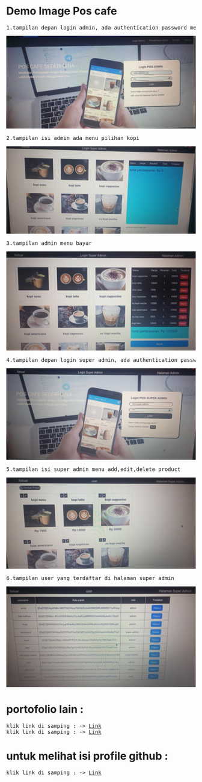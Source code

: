 # Demo Image Pos cafe

<pre>
1.tampilan depan login admin, ada authentication password menjadi JWT
</pre>
![alt text](https://github.com/gilangwokeh/gilang_PosCafe_finalProject/blob/master/pos-web/public/for-cofe(1).jpeg?raw=true)

<pre>
2.tampilan isi admin ada menu pilihan kopi
</pre>

![alt text](https://github.com/gilangwokeh/gilang_PosCafe_finalProject/blob/master/pos-web/public/for-cofe(2).jpeg?raw=true)

<pre>
3.tampilan admin menu bayar
</pre>
![alt text](https://github.com/gilangwokeh/gilang_PosCafe_finalProject/blob/master/pos-web/public/for-cofe(6).jpeg?raw=true)
<pre>
4.tampilan depan login super admin, ada authentication password menjadi JWT
</pre>
![alt text](https://github.com/gilangwokeh/gilang_PosCafe_finalProject/blob/master/pos-web/public/for-cofe(3).jpeg?raw=true)

<pre>
5.tampilan isi super admin menu add,edit,delete product 
</pre>
![alt text](https://github.com/gilangwokeh/gilang_PosCafe_finalProject/blob/master/pos-web/public/for-cofe(4).jpeg?raw=true)

<pre>
6.tampilan user yang terdaftar di halaman super admin
</pre>
![alt text](https://github.com/gilangwokeh/gilang_PosCafe_finalProject/blob/master/pos-web/public/for-cofe(5).jpeg?raw=true)


# portofolio lain :
<pre>
klik link di samping : -> <a href="https://crudreadjs.netlify.app/" target="_blank">Link</a>
klik link di samping : -> <a href="https://indihome-tangerang.netlify.app/" target="_blank">Link</a>
</pre>

# untuk melihat isi profile github :

<pre>
klik link di samping : -> <a href="https://github.com/gilangwokeh" target="_blank">Link</a>
</pre>